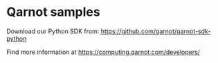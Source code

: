 # Qarnot samples

Download our Python SDK from:
https://github.com/qarnot/qarnot-sdk-python

Find more information at https://computing.qarnot.com/developers/



